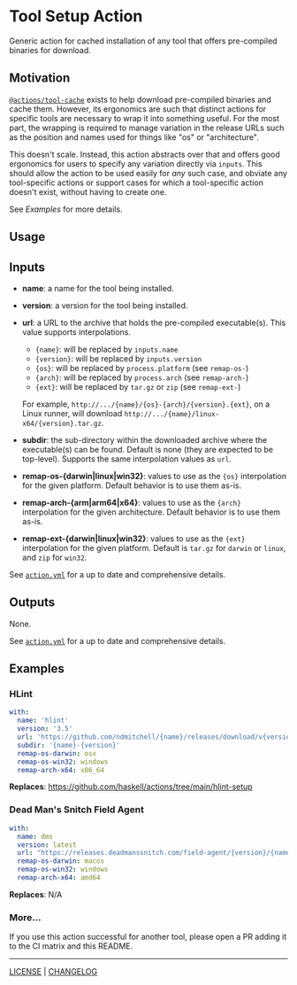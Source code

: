 # Tool Setup Action

Generic action for cached installation of any tool that offers pre-compiled
binaries for download.

## Motivation

[`@actions/tool-cache`][tc] exists to help download pre-compiled binaries and
cache them. However, its ergonomics are such that distinct actions for specific
tools are necessary to wrap it into something useful. For the most part, the
wrapping is required to manage variation in the release URLs such as the
position and names used for things like "os" or "architecture".

[tc]: #todo

This doesn't scale. Instead, this action abstracts over that and offers good
ergonomics for users to specify any variation directly via `inputs`. This should
allow the action to be used easily for *any* such case, and obviate any
tool-specific actions or support cases for which a tool-specific action doesn't
exist, without having to create one.

See _Examples_ for more details.

## Usage

## Inputs

- **name**: a name for the tool being installed.

- **version**: a version for the tool being installed.

- **url**: a URL to the archive that holds the pre-compiled executable(s). This
  value supports interpolations.

  - `{name}`: will be replaced by `inputs.name`
  - `{version}`: will be replaced by `inputs.version`
  - `{os}`: will be replaced by `process.platform` (see `remap-os-`)
  - `{arch}`: will be replaced by `process.arch` (see `remap-arch-`)
  - `{ext}`: will be replaced by `tar.gz` or `zip` (see `remap-ext-`)

  For example, `http://.../{name}/{os}-{arch}/{version}.{ext}`, on a Linux
  runner, will download `http://.../{name}/linux-x64/{version}.tar.gz`.

- **subdir**: the sub-directory within the downloaded archive where the
  executable(s) can be found. Default is none (they are expected to be
  top-level). Supports the same interpolation values as `url`.

- **remap-os-{darwin|linux|win32}**: values to use as the `{os}` interpolation
  for the given platform. Default behavior is to use them as-is.

- **remap-arch-{arm|arm64|x64}**: values to use as the `{arch}` interpolation
  for the given architecture. Default behavior is to use them as-is.

- **remap-ext-{darwin|linux|win32}**: values to use as the `{ext}` interpolation
  for the given platform. Default is `tar.gz` for `darwin` or `linux`, and `zip`
  for `win32`.

See [`action.yml`](./action.yml) for a up to date and comprehensive details.

## Outputs

None.

See [`action.yml`](./action.yml) for a up to date and comprehensive details.

## Examples

### HLint

```yaml
with:
  name: 'hlint'
  version: '3.5'
  url: 'https://github.com/ndmitchell/{name}/releases/download/v{version}/{name}-{version}-{arch}-{os}.{ext}'
  subdir: '{name}-{version}'
  remap-os-darwin: osx
  remap-os-win32: windows
  remap-arch-x64: x86_64
```

**Replaces**: https://github.com/haskell/actions/tree/main/hlint-setup

### Dead Man's Snitch Field Agent

```yaml
with:
  name: dms
  version: latest
  url: "https://releases.deadmanssnitch.com/field-agent/{version}/{name}_{os}_{arch}.{ext}"
  remap-os-darwin: macos
  remap-os-win32: windows
  remap-arch-x64: amd64
```

**Replaces**: N/A

### More...

If you use this action successful for another tool, please open a PR adding it
to the CI matrix and this README.

---

[LICENSE](./LICENSE) | [CHANGELOG](./CHANGELOG.md)

